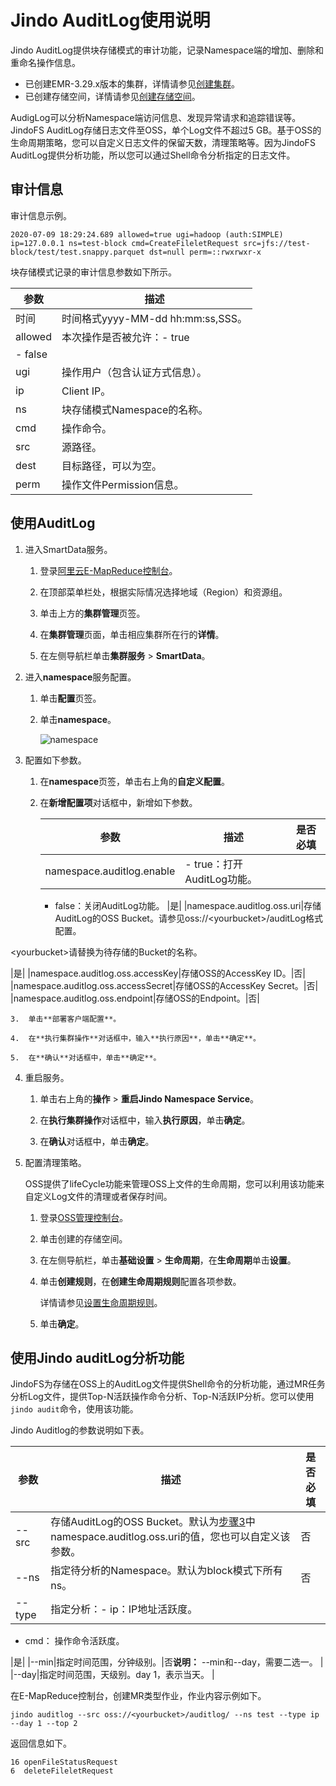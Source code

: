 # Jindo AuditLog使用说明

Jindo AuditLog提供块存储模式的审计功能，记录Namespace端的增加、删除和重命名操作信息。

-   已创建EMR-3.29.x版本的集群，详情请参见[创建集群](/intl.zh-CN/集群管理/集群配置/创建集群.md)。
-   已创建存储空间，详情请参见[创建存储空间](/intl.zh-CN/快速入门/创建存储空间.md)。

AudigLog可以分析Namespace端访问信息、发现异常请求和追踪错误等。JindoFS AuditLog存储日志文件至OSS，单个Log文件不超过5 GB。基于OSS的生命周期策略，您可以自定义日志文件的保留天数，清理策略等。因为JindoFS AuditLog提供分析功能，所以您可以通过Shell命令分析指定的日志文件。

## 审计信息

审计信息示例。

```
2020-07-09 18:29:24.689 allowed=true ugi=hadoop (auth:SIMPLE) ip=127.0.0.1 ns=test-block cmd=CreateFileletRequest src=jfs://test-block/test/test.snappy.parquet dst=null perm=::rwxrwxr-x
```

块存储模式记录的审计信息参数如下所示。

|参数|描述|
|--|--|
|时间|时间格式yyyy-MM-dd hh:mm:ss,SSS。|
|allowed|本次操作是否被允许：-   true
-   false |
|ugi|操作用户（包含认证方式信息）。|
|ip|Client IP。|
|ns|块存储模式Namespace的名称。|
|cmd|操作命令。|
|src|源路径。|
|dest|目标路径，可以为空。|
|perm|操作文件Permission信息。|

## 使用AuditLog

1.  进入SmartData服务。

    1.  登录[阿里云E-MapReduce控制台](https://emr.console.aliyun.com/)。

    2.  在顶部菜单栏处，根据实际情况选择地域（Region）和资源组。

    3.  单击上方的**集群管理**页签。

    4.  在**集群管理**页面，单击相应集群所在行的**详情**。

    5.  在左侧导航栏单击**集群服务** \> **SmartData**。

2.  进入**namespace**服务配置。

    1.  单击**配置**页签。

    2.  单击**namespace**。

        ![namespace](https://static-aliyun-doc.oss-cn-hangzhou.aliyuncs.com/assets/img/zh-CN/0357459951/p161094.png)

3.  配置如下参数。

    1.  在**namespace**页签，单击右上角的**自定义配置**。

    2.  在**新增配置项**对话框中，新增如下参数。

        |参数|描述|是否必填|
        |--|--|----|
        |namespace.auditlog.enable|        -   true：打开AuditLog功能。
        -   false：关闭AuditLog功能。
|是|
        |namespace.auditlog.oss.uri|存储AuditLog的OSS Bucket。请参见oss://<yourbucket\>/auditLog格式配置。

<yourbucket\>请替换为待存储的Bucket的名称。

|是|
        |namespace.auditlog.oss.accessKey|存储OSS的AccessKey ID。|否|
        |namespace.auditlog.oss.accessSecret|存储OSS的AccessKey Secret。|否|
        |namespace.auditlog.oss.endpoint|存储OSS的Endpoint。|否|

    3.  单击**部署客户端配置**。

    4.  在**执行集群操作**对话框中，输入**执行原因**，单击**确定**。

    5.  在**确认**对话框中，单击**确定**。

4.  重启服务。

    1.  单击右上角的**操作** \> **重启Jindo Namespace Service**。

    2.  在**执行集群操作**对话框中，输入**执行原因**，单击**确定**。

    3.  在**确认**对话框中，单击**确定**。

5.  配置清理策略。

    OSS提供了lifeCycle功能来管理OSS上文件的生命周期，您可以利用该功能来自定义Log文件的清理或者保存时间。

    1.  登录[OSS管理控制台](https://oss.console.aliyun.com/)。

    2.  单击创建的存储空间。

    3.  在左侧导航栏，单击**基础设置** \> **生命周期**，在**生命周期**单击**设置**。

    4.  单击**创建规则**，在**创建生命周期规则**配置各项参数。

        详情请参见[设置生命周期规则](/intl.zh-CN/控制台用户指南/存储空间管理/基础设置/设置生命周期规则.md)。

    5.  单击**确定**。


## 使用Jindo auditLog分析功能

JindoFS为存储在OSS上的AuditLog文件提供Shell命令的分析功能，通过MR任务分析Log文件，提供Top-N活跃操作命令分析、Top-N活跃IP分析。您可以使用`jindo audit`命令，使用该功能。

Jindo Auditlog的参数说明如下表。

|参数|描述|是否必填|
|--|--|----|
|--src|存储AuditLog的OSS Bucket。默认为[步骤3](#step_pld_w9e_qxj)中namespace.auditlog.oss.uri的值，您也可以自定义该参数。|否|
|--ns|指定待分析的Namespace。默认为block模式下所有ns。|否|
|--type|指定分析：-   ip：IP地址活跃度。
-   cmd： 操作命令活跃度。

|是|
|--min|指定时间范围，分钟级别。|否**说明：** --min和--day，需要二选一。 |
|--day|指定时间范围，天级别。day 1，表示当天。 |

在E-MapReduce控制台，创建MR类型作业，作业内容示例如下。

```
jindo auditlog --src oss://<yourbucket>/auditlog/ --ns test --type ip --day 1 --top 2
```

返回信息如下。

```
16 openFileStatusRequest
6  deleteFileletRequest
```

